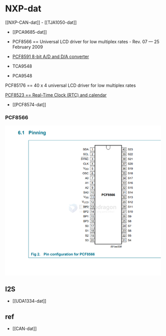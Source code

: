 
# NXP-dat

[[NXP-CAN-dat]] - [[TJA1050-dat]]

- [[PCA9685-dat]]

- PCF8566 == Universal LCD driver for low multiplex rates - Rev. 07 — 25 February 2009

- [PCF8591 8-bit A/D and D/A converter](https://www.nxp.com/docs/en/data-sheet/PCF8591.pdf)

- TCA9548 
- PCA9548

PCF85176 == 40 x 4 universal LCD driver for low multiplex rates

[PCF8523 == Real-Time Clock (RTC) and calendar](https://www.nxp.com.cn/docs/en/data-sheet/PCF8523.pdf)

- [[PCF8574-dat]]

### PCF8566 

![](2025-07-23-15-01-27.png)


## I2S

- [[UDA1334-dat]]

## ref 

- [[CAN-dat]]